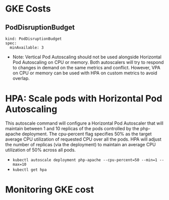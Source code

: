 # GKE Costs

## PodDisruptionBudget
```
kind: PodDisruptionBudget
spec:
  minAvailable: 3
```
* Note: Vertical Pod Autoscaling should not be used alongside Horizontal Pod Autoscaling on CPU or memory. Both autoscalers will try to respond to changes in demand on the same metrics and conflict. However, VPA on CPU or memory can be used with HPA on custom metrics to avoid overlap.

# HPA: Scale pods with Horizontal Pod Autoscaling
This autoscale command will configure a Horizontal Pod Autoscaler that will maintain between 1 and 10 replicas of the pods controlled by the php-apache deployment. The cpu-percent flag specifies 50% as the target average CPU utilization of requested CPU over all the pods. 
HPA will adjust the number of replicas (via the deployment) to maintain an average CPU utilization of 50% across all pods.
- `kubectl autoscale deployment php-apache --cpu-percent=50 --min=1 --max=10`
- `kubectl get hpa`
## 
# Monitoring GKE cost
